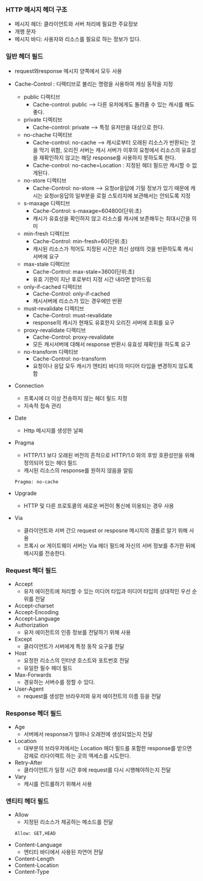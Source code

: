 ### HTTP 메시지 헤더 구조
- 메시지 헤더: 클라이언트와 서버 처리에 필요한 주요정보
- 개행 문자
- 메시지 바디: 사용자와 리소스를 필요로 하는 정보가 있다.

### 일반 헤더 필드
- request와response 메시지 양쪽에서 모두 사용
- Cache-Control : 디렉티브로 불리는 명령을 사용하여 캐싱 동작을 지정
    - public 디렉티브
        - Cache-control: public --> 다른 유저에게도 돌려줄 수 있는 캐시를 해도 좋다.
    - private 디렉티브
        - Cache-control: private --> 특정 유저만을 대상으로 한다.
    - no-chache 디렉티브
        - Cache-control: no-cache --> 캐시로부터 오래된 리소스가 반환되는 것을 막기 위함, 오리진 서버는 캐시 서버가 이후의 요청에서 리소스의 유효성을 재확인하지 않고는 해당 response를 사용하지 못하도록 한다.
        - Cache-control: no-cache=Location : 지정된 헤더 필드만 캐시할 수 없게된다.
    - no-store 디렉티브
        - Cache-Control: no-store --> 요청or응답에 기밀 정보가 있기 때문에 캐시는 요청or응답의 일부분을 로컬 스토리지에 보관해서는 안되도록 지정
    - s-maxage 디렉티브
        - Cache-Control: s-maxage=604800(단위:초)
        - 캐시가 유효성을 확인하지 않고 리소스를 캐시에 보존해두는 최대시간을 의미
    - min-fresh 디렉티브
        - Cache-Control: min-fresh=60(단위:초)
        - 캐시된 리소스가 적어도 지정된 시간은 최신 상태의 것을 반환하도록 캐시 서버에 요구
    - max-stale 디렉티브
        - Cache-Control: max-stale=3600(단위:초)
        - 유효 기한이 지난 후로부터 지정 시간 내라면 받아드림
    - only-if-cached 디렉티브
        - Cache-Control: only-if-cached
        - 캐시서버에 리소스가 있는 경우에만 반환
    - must-revalidate 디렉티브
        - Cache-Control: must-revalidate
        - response의 캐시가 현재도 유효한지 오리진 서버에 조회를 요구
    - proxy-revalidate 디렉티브
        - Cache-Control: proxy-revalidate
        - 모든 캐시서버에 대해서 response 반환시 유효성 재확인을 하도록 요구
    - no-transform 디렉티브
        - Cache-Control: no-transform
        - 요청이나 응답 모두 캐시가 엔티티 바디의 미디어 타입을 변경하지 않도록함

- Connection 
    - 프록시에 더 이상 전송하지 않는 헤더 필드 지정
    - 지속적 접속 관리

- Date 
    - Http 메시지를 생성한 날짜
- Pragma 
    - HTTP/1.1 보다 오래된 버전의 흔적으로 HTTP/1.0 와의 후방 호환성만을 위해 정의되어 있는 헤더 필드
    - 캐시된 리소스의 response를 원하지 않음을 알림
    ```
    Pragma: no-cache
    ```
- Upgrade 
    - HTTP 및 다른 프로토콜의 새로운 버전이 통신에 이용되는 경우 사용
- Via
    - 클라이언트와 서버 간으 request or resposne 메시지의 경롤르 알기 위해 사용
    - 프록시 or 게이트웨이 서버는 Via 헤더 필드에 자신의 서버 정보를 추가한 뒤에 메시지를 전송한다.

### Request 헤더 필드
- Accept 
    - 유저 에이전트에 처리할 수 있는 미디어 타입과 미디어 타입의 상대적인 우선 순위를 전달
- Accept-charset
- Accept-Encoding
- Accept-Language
- Authorization
    - 유저 에이전트의 인증 정보를 전달하기 위해 사용
- Except
    - 클라이언트가 서버에게 특정 동작 요구를 전달
- Host
    - 요청한 리소스의 인터넷 호스트와 포트번호 전달
    - 유일한 필수 헤더 필드
- Max-Forwards 
    - 경유하는 서버수를 정할 수 있다.
- User-Agent
    - request를 생성한 브라우저와 유저 에이전트의 이름 등을 전달


### Response 헤더 필드
- Age
    - 서버에서 response가 얼마나 오래전에 생성되었는지 전달
- Location
    - 대부분의 브라우저에서는 Location 헤더 필드를 포함한 response를 받으면 강제로 리다이렉트 하는 곳의 엑세스를 시도한다.
- Retry-After
    - 클라이언트가 일정 시간 후에 request를 다시 시행해야하는지 전달
- Vary
    - 캐시를 컨트롤하기 위해서 사용

### 엔티티 헤더 필드
- Allow
    - 지정된 리소스가 제공하는 메소드를 전달
    ```
    Allow: GET,HEAD
    ```
- Content-Language
    - 엔티티 바디에서 사용된 자연어 전달
- Content-Length
- Content-Location
- Content-Type


